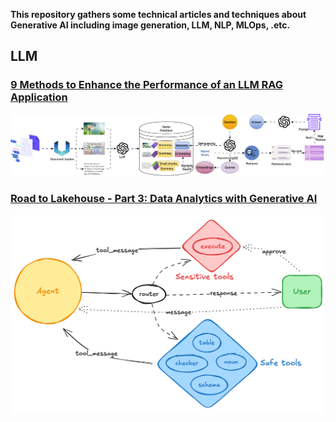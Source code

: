**This repository gathers some technical articles and techniques about Generative AI including  image generation, LLM, NLP, MLOps, .etc.**

## LLM
### [9 Methods to Enhance the Performance of an LLM RAG Application](llm/rag/README.md)
![advanced-rag](llm/rag/media/advanced-rag.png)

### [Road to Lakehouse - Part 3: Data Analytics with Generative AI](spark_ai/README.md)
![advanced-rag](spark_ai/media/lakehouse_data_analytics_genai.png)
